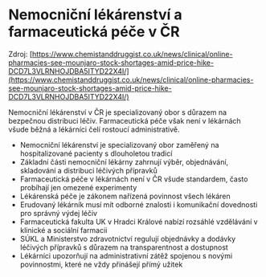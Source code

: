 # Nemocniční lékárenství a farmaceutická péče v ČR

Zdroj: [https://www.chemistanddruggist.co.uk/news/clinical/online-pharmacies-see-mounjaro-stock-shortages-amid-price-hike-DCD7L3VLRNHOJDBA5ITYD22X4I/](https://www.chemistanddruggist.co.uk/news/clinical/online-pharmacies-see-mounjaro-stock-shortages-amid-price-hike-DCD7L3VLRNHOJDBA5ITYD22X4I/)

Nemocniční lékárenství v ČR je specializovaný obor s důrazem na bezpečnou distribuci léčiv. Farmaceutická péče však není v lékárnách všude běžná a lékárníci čelí rostoucí administrativě.

- Nemocniční lékárenství je specializovaný obor zaměřený na hospitalizované pacienty s dlouholetou tradicí
- Základní části nemocniční lékárny zahrnují výběr, objednávání, skladování a distribuci léčivých přípravků
- Farmaceutická péče v lékárnách není v ČR všude standardem, často probíhají jen omezené experimenty
- Lékárenská péče je zákonem nařízená povinnost všech lékáren
- Erudovaný lékárník musí mít odborné znalosti i komunikační dovednosti pro správný výdej léčiv
- Farmaceutická fakulta UK v Hradci Králové nabízí rozsáhlé vzdělávání v klinické a sociální farmacii
- SÚKL a Ministerstvo zdravotnictví regulují objednávky a dodávky léčivých přípravků s důrazem na transparentnost a dostupnost
- Lékárníci upozorňují na administrativní zátěž spojenou s novými povinnostmi, které ne vždy přinášejí přímý užitek
